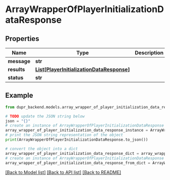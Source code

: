 # ArrayWrapperOfPlayerInitializationDataResponse


## Properties

Name | Type | Description | Notes
------------ | ------------- | ------------- | -------------
**message** | **str** |  | [optional] 
**results** | [**List[PlayerInitializationDataResponse]**](PlayerInitializationDataResponse.md) |  | [optional] 
**status** | **str** |  | [optional] 

## Example

```python
from dupr_backend.models.array_wrapper_of_player_initialization_data_response import ArrayWrapperOfPlayerInitializationDataResponse

# TODO update the JSON string below
json = "{}"
# create an instance of ArrayWrapperOfPlayerInitializationDataResponse from a JSON string
array_wrapper_of_player_initialization_data_response_instance = ArrayWrapperOfPlayerInitializationDataResponse.from_json(json)
# print the JSON string representation of the object
print(ArrayWrapperOfPlayerInitializationDataResponse.to_json())

# convert the object into a dict
array_wrapper_of_player_initialization_data_response_dict = array_wrapper_of_player_initialization_data_response_instance.to_dict()
# create an instance of ArrayWrapperOfPlayerInitializationDataResponse from a dict
array_wrapper_of_player_initialization_data_response_from_dict = ArrayWrapperOfPlayerInitializationDataResponse.from_dict(array_wrapper_of_player_initialization_data_response_dict)
```
[[Back to Model list]](../README.md#documentation-for-models) [[Back to API list]](../README.md#documentation-for-api-endpoints) [[Back to README]](../README.md)


